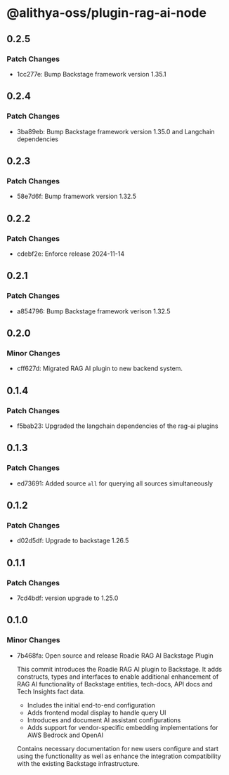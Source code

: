 # @alithya-oss/plugin-rag-ai-node

## 0.2.5

### Patch Changes

- 1cc277e: Bump Backstage framework version 1.35.1

## 0.2.4

### Patch Changes

- 3ba89eb: Bump Backstage framework version 1.35.0 and Langchain dependencies

## 0.2.3

### Patch Changes

- 58e7d6f: Bump framework version 1.32.5

## 0.2.2

### Patch Changes

- cdebf2e: Enforce release 2024-11-14

## 0.2.1

### Patch Changes

- a854796: Bump Backstage framework verison 1.32.5

## 0.2.0

### Minor Changes

- cff627d: Migrated RAG AI plugin to new backend system.

## 0.1.4

### Patch Changes

- f5bab23: Upgraded the langchain dependencies of the rag-ai plugins

## 0.1.3

### Patch Changes

- ed73691: Added source `all` for querying all sources simultaneously

## 0.1.2

### Patch Changes

- d02d5df: Upgrade to backstage 1.26.5

## 0.1.1

### Patch Changes

- 7cd4bdf: version upgrade to 1.25.0

## 0.1.0

### Minor Changes

- 7b468fa: Open source and release Roadie RAG AI Backstage Plugin

  This commit introduces the Roadie RAG AI plugin to Backstage. It adds constructs, types and interfaces to enable additional enhancement of RAG AI functionality of Backstage entities, tech-docs, API docs and Tech Insights fact data.

  - Includes the initial end-to-end configuration
  - Adds frontend modal display to handle query UI
  - Introduces and document AI assistant configurations
  - Adds support for vendor-specific embedding implementations for AWS Bedrock and OpenAI

  Contains necessary documentation for new users configure and start using the functionality as well as enhance the integration compatibility with the existing Backstage infrastructure.
